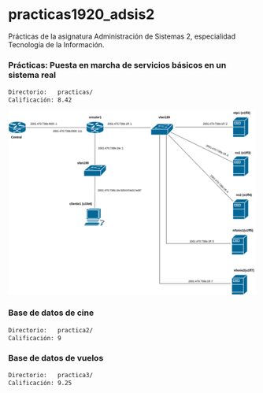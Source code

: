 # practicas1920_adsis2
Prácticas de la asignatura Administración de Sistemas 2, especialidad Tecnología de la Información.
###  Prácticas: Puesta en marcha de servicios básicos en un sistema real
    Directorio:   practicas/
    Calificación: 8.42  
![alt text](https://github.com/dmarcob/practicas1920_adsis2/blob/master/images/practica3.png)
###  Base de datos de cine  
    Directorio:   practica2/  
    Calificación: 9  
###  Base de datos de vuelos  
    Directorio:   practica3/  
    Calificación: 9.25  

